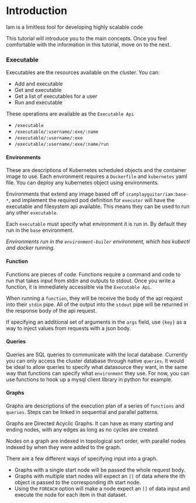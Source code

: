 # Introduction
Iam is a limitless tool for developing highly scalable code

This tutorial will introduce you to the main concepts. Once you feel comfortable with the information in this tutorial, move on to the next.

### Executable
Executables are the resources available on the cluster. You can:
- Add and executable
- Get and executable
- Get a list of executables for a user
- Run and executable

These operations are available as the `Executable Api`
- `/executable`
- `/executable/:username/:exe/:name`
- `/executable/:username/:exe`
- `/executable/:username/:exe/:name/run`

#### Environments
These are descriptions of Kubernetes scheduled objects and the container image to use. Each environment requires a `Dockerfile` and `kubernetes` yaml file. You can deploy any kubernetes object using environments. 

Environments that extend any image based off of `icanplayguitar/iam:base-*`, and implement the required pod definition for `executor` will have the executable and filesystem api available. This means they can be used to run any other `executable`.

Each `executable` must specify what environment it is run in. By default they run in the `base` environment. 

*Environments run in the `environment-builer` environment, which has kubectl and docker running.*

#### Function
Functions are pieces of code. Functions require a command and code to run that takes input from stdin and outputs to stdout.
Once you write a function, it is immediately accessible via the `Executable Api`. 

When running a `function`, they will be receive the body of the api request into their `stdin` pipe. All of the output into the `stdout` pipe will be returned in the response body of the api request. 

If specifying an additional set of arguments in the `args` field, use `{key}` as a way to inject values from requests with a json body.

#### Queries
Queries are SQL queries to communicate with the local database. Currently you can only access the cluster database through native `queries`.
It would be ideal to allow queries to specify what datasource they want, in the same way that functions can specify what `environment` they use.
For now, you can use functions to hook up a mysql client library in python for example.

#### Graphs 
Graphs are descriptions of the execution plan of a series of `functions` and `queries`. Steps can be linked in sequential and parallel patterns.

Graphs are Directed Acyclic Graphs. It can have as many starting and ending nodes, with any edges as long as no cycles are created.

Nodes on a graph are indexed in topological sort order, with parallel nodes indexed by when they were added to the graph.

There are a few different ways of specifying input into a graph. 
- Graphs with a single start node will be passed the whole request body.
- Graphs with multiple start nodes will expect an `[]` of data where the ith object is passed to the corresponding ith start node.
- Using the `FOREACH` option will make a node expect an `[]` of data input and execute the node for each item in that dataset.

